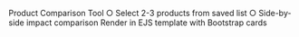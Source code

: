 Product Comparison Tool 
        ○ Select 2-3 products from saved list
        ○ Side-by-side impact comparison
Render in EJS template with Bootstrap cards